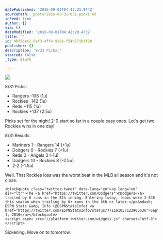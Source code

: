 ```yaml
---
datePublished: '2016-09-01T04:42:21.944Z'
sourcePath: _posts/2016-08-31-831-picks.md
inFeed: true
author: []
via: {}
dateModified: '2016-09-01T04:42:20.473Z'
title: ''
id: 9bf76ec2-5af3-4ff4-9266-f54b771b3f8b
publisher: {}
description: '8/31 Picks:'
starred: false
_type: Blurb

---
```

![](https://the-grid-user-content.s3-us-west-2.amazonaws.com/07201755-fc8a-4129-ad57-3d8c79319f96.jpg)

8/31 Picks:

* Rangers -105 (1u)
* Rockies -142 (1u)
* Reds +115 (1u)
* Rockies +137 (2.5u)

Picks set for the night! 2-0 start so far in a couple easy ones. Let's get two Rockies wins in one day!

8/31 Results:

* Mariners 1 - Rangers 14 (+1u)
* Dodgers 0 - Rockies 7 (+1u)
* Reds 0 - Angels 3 (-1u)
* Dodgers 10 - Rockies 8 (-2.5u)
* 2-2 (-1.5u)

Well. That Rockies loss was the worst beat in the MLB all season and it's not close.

    <blockquote class="twitter-tweet" data-lang="en"><p lang="en" dir="ltr">The <a href="https://twitter.com/Dodgers">@Dodgers</a> trailed by 6 runs in the 8th inning. Entering today, teams were 1-448 this season when trailing by 6+ runs in the 8th or later.</p>&mdash; ESPN Stats &amp; Info (@ESPNStatsInfo) <a href="https://twitter.com/ESPNStatsInfo/status/771191057123905536">September 1, 2016</a></blockquote>
    <script async src="//platform.twitter.com/widgets.js" charset="utf-8"></script>

Sickening. Move on to tomorrow.